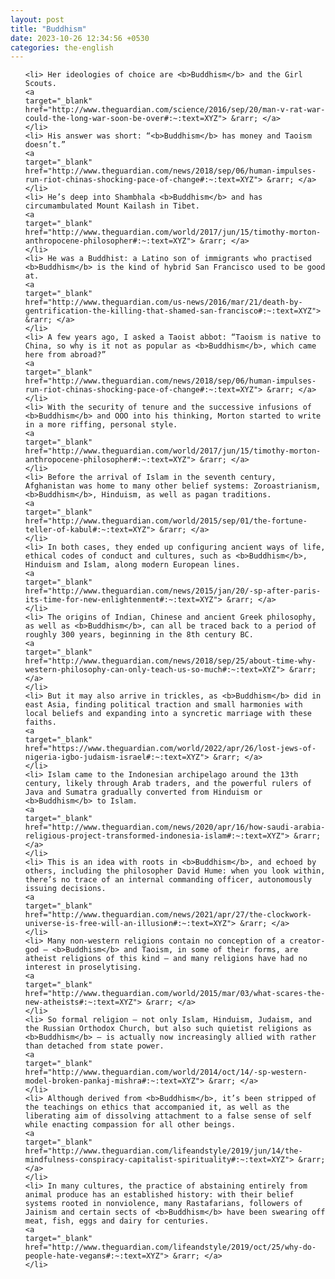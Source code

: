 ```yaml
---
layout: post
title: "Buddhism"
date: 2023-10-26 12:34:56 +0530
categories: the-english
---
```

<ol>

    <li> Her ideologies of choice are <b>Buddhism</b> and the Girl Scouts.
    <a 
    target="_blank" 
    href="http://www.theguardian.com/science/2016/sep/20/man-v-rat-war-could-the-long-war-soon-be-over#:~:text=XYZ"> &rarr; </a>
    </li>
    <li> His answer was short: “<b>Buddhism</b> has money and Taoism doesn’t.”
    <a 
    target="_blank" 
    href="http://www.theguardian.com/news/2018/sep/06/human-impulses-run-riot-chinas-shocking-pace-of-change#:~:text=XYZ"> &rarr; </a>
    </li>
    <li> He’s deep into Shambhala <b>Buddhism</b> and has circumambulated Mount Kailash in Tibet.
    <a 
    target="_blank" 
    href="http://www.theguardian.com/world/2017/jun/15/timothy-morton-anthropocene-philosopher#:~:text=XYZ"> &rarr; </a>
    </li>
    <li> He was a Buddhist: a Latino son of immigrants who practised <b>Buddhism</b> is the kind of hybrid San Francisco used to be good at.
    <a 
    target="_blank" 
    href="http://www.theguardian.com/us-news/2016/mar/21/death-by-gentrification-the-killing-that-shamed-san-francisco#:~:text=XYZ"> &rarr; </a>
    </li>
    <li> A few years ago, I asked a Taoist abbot: “Taoism is native to China, so why is it not as popular as <b>Buddhism</b>, which came here from abroad?”
    <a 
    target="_blank" 
    href="http://www.theguardian.com/news/2018/sep/06/human-impulses-run-riot-chinas-shocking-pace-of-change#:~:text=XYZ"> &rarr; </a>
    </li>
    <li> With the security of tenure and the successive infusions of <b>Buddhism</b> and OOO into his thinking, Morton started to write in a more riffing, personal style.
    <a 
    target="_blank" 
    href="http://www.theguardian.com/world/2017/jun/15/timothy-morton-anthropocene-philosopher#:~:text=XYZ"> &rarr; </a>
    </li>
    <li> Before the arrival of Islam in the seventh century, Afghanistan was home to many other belief systems: Zoroastrianism, <b>Buddhism</b>, Hinduism, as well as pagan traditions.
    <a 
    target="_blank" 
    href="http://www.theguardian.com/world/2015/sep/01/the-fortune-teller-of-kabul#:~:text=XYZ"> &rarr; </a>
    </li>
    <li> In both cases, they ended up configuring ancient ways of life, ethical codes of conduct and cultures, such as <b>Buddhism</b>, Hinduism and Islam, along modern European lines.
    <a 
    target="_blank" 
    href="http://www.theguardian.com/news/2015/jan/20/-sp-after-paris-its-time-for-new-enlightenment#:~:text=XYZ"> &rarr; </a>
    </li>
    <li> The origins of Indian, Chinese and ancient Greek philosophy, as well as <b>Buddhism</b>, can all be traced back to a period of roughly 300 years, beginning in the 8th century BC.
    <a 
    target="_blank" 
    href="http://www.theguardian.com/news/2018/sep/25/about-time-why-western-philosophy-can-only-teach-us-so-much#:~:text=XYZ"> &rarr; </a>
    </li>
    <li> But it may also arrive in trickles, as <b>Buddhism</b> did in east Asia, finding political traction and small harmonies with local beliefs and expanding into a syncretic marriage with these faiths.
    <a 
    target="_blank" 
    href="https://www.theguardian.com/world/2022/apr/26/lost-jews-of-nigeria-igbo-judaism-israel#:~:text=XYZ"> &rarr; </a>
    </li>
    <li> Islam came to the Indonesian archipelago around the 13th century, likely through Arab traders, and the powerful rulers of Java and Sumatra gradually converted from Hinduism or <b>Buddhism</b> to Islam.
    <a 
    target="_blank" 
    href="http://www.theguardian.com/news/2020/apr/16/how-saudi-arabia-religious-project-transformed-indonesia-islam#:~:text=XYZ"> &rarr; </a>
    </li>
    <li> This is an idea with roots in <b>Buddhism</b>, and echoed by others, including the philosopher David Hume: when you look within, there’s no trace of an internal commanding officer, autonomously issuing decisions.
    <a 
    target="_blank" 
    href="http://www.theguardian.com/news/2021/apr/27/the-clockwork-universe-is-free-will-an-illusion#:~:text=XYZ"> &rarr; </a>
    </li>
    <li> Many non-western religions contain no conception of a creator-god – <b>Buddhism</b> and Taoism, in some of their forms, are atheist religions of this kind – and many religions have had no interest in proselytising.
    <a 
    target="_blank" 
    href="http://www.theguardian.com/world/2015/mar/03/what-scares-the-new-atheists#:~:text=XYZ"> &rarr; </a>
    </li>
    <li> So formal religion – not only Islam, Hinduism, Judaism, and the Russian Orthodox Church, but also such quietist religions as <b>Buddhism</b> – is actually now increasingly allied with rather than detached from state power.
    <a 
    target="_blank" 
    href="http://www.theguardian.com/world/2014/oct/14/-sp-western-model-broken-pankaj-mishra#:~:text=XYZ"> &rarr; </a>
    </li>
    <li> Although derived from <b>Buddhism</b>, it’s been stripped of the teachings on ethics that accompanied it, as well as the liberating aim of dissolving attachment to a false sense of self while enacting compassion for all other beings.
    <a 
    target="_blank" 
    href="http://www.theguardian.com/lifeandstyle/2019/jun/14/the-mindfulness-conspiracy-capitalist-spirituality#:~:text=XYZ"> &rarr; </a>
    </li>
    <li> In many cultures, the practice of abstaining entirely from animal produce has an established history: with their belief systems rooted in nonviolence, many Rastafarians, followers of Jainism and certain sects of <b>Buddhism</b> have been swearing off meat, fish, eggs and dairy for centuries.
    <a 
    target="_blank" 
    href="http://www.theguardian.com/lifeandstyle/2019/oct/25/why-do-people-hate-vegans#:~:text=XYZ"> &rarr; </a>
    </li>